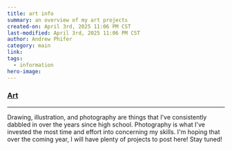 ```yaml
---
title: art info
summary: an overview of my art projects
created-on: April 3rd, 2025 11:06 PM CST
last-modified: April 3rd, 2025 11:06 PM CST
author: Andrew Phifer
category: main
link: 
tags:
  - information
hero-image:
---
```


### [Art](/pages/topic_directory.html?category=art)

---

Drawing, illustration, and photography are things that I've consistently dabbled in over the years since high school.  Photography is what I've invested the most time and effort into concerning my skills.  I'm hoping that over the coming year, I will have plenty of projects to post here!  Stay tuned!
